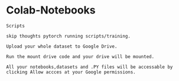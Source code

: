 # Colab-Notebooks
```
Scripts 
```
```
skip thoughts pytorch running scripts/training.
```
```
Upload your whole dataset to Google Drive.
```
```
Run the mount drive code and your drive will be mounted.
```
```
All your notebooks,datasets and .PY files will be accessable by clicking Allow accces at your Google permissions.
```

